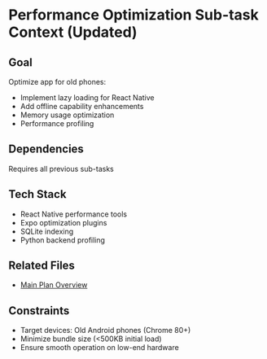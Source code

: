 # Performance Optimization Sub-task Context (Updated)

## Goal
Optimize app for old phones:
- Implement lazy loading for React Native
- Add offline capability enhancements
- Memory usage optimization
- Performance profiling

## Dependencies
Requires all previous sub-tasks

## Tech Stack
- React Native performance tools
- Expo optimization plugins
- SQLite indexing
- Python backend profiling

## Related Files
- [Main Plan Overview](../../plans/PANTRY_APP_IMPLEMENTATION_PLAN_20250608.md)

## Constraints
- Target devices: Old Android phones (Chrome 80+)
- Minimize bundle size (<500KB initial load)
- Ensure smooth operation on low-end hardware